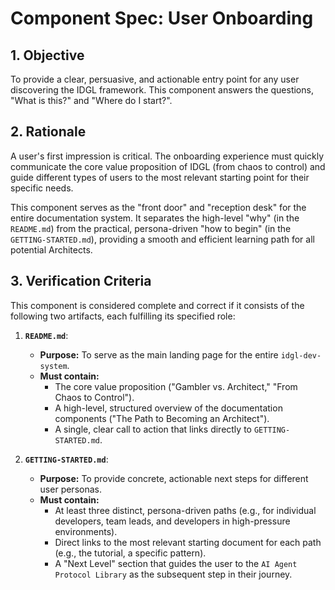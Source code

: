 # Component Spec: User Onboarding

## 1. Objective
To provide a clear, persuasive, and actionable entry point for any user discovering the IDGL framework. This component answers the questions, "What is this?" and "Where do I start?".

## 2. Rationale
A user's first impression is critical. The onboarding experience must quickly communicate the core value proposition of IDGL (from chaos to control) and guide different types of users to the most relevant starting point for their specific needs.

This component serves as the "front door" and "reception desk" for the entire documentation system. It separates the high-level "why" (in the `README.md`) from the practical, persona-driven "how to begin" (in the `GETTING-STARTED.md`), providing a smooth and efficient learning path for all potential Architects.

## 3. Verification Criteria
This component is considered complete and correct if it consists of the following two artifacts, each fulfilling its specified role:

1.  **`README.md`**:
    *   **Purpose:** To serve as the main landing page for the entire `idgl-dev-system`.
    *   **Must contain:**
        *   The core value proposition ("Gambler vs. Architect," "From Chaos to Control").
        *   A high-level, structured overview of the documentation components ("The Path to Becoming an Architect").
        *   A single, clear call to action that links directly to `GETTING-STARTED.md`.

2.  **`GETTING-STARTED.md`**:
    *   **Purpose:** To provide concrete, actionable next steps for different user personas.
    *   **Must contain:**
        *   At least three distinct, persona-driven paths (e.g., for individual developers, team leads, and developers in high-pressure environments).
        *   Direct links to the most relevant starting document for each path (e.g., the tutorial, a specific pattern).
        *   A "Next Level" section that guides the user to the `AI Agent Protocol Library` as the subsequent step in their journey.
